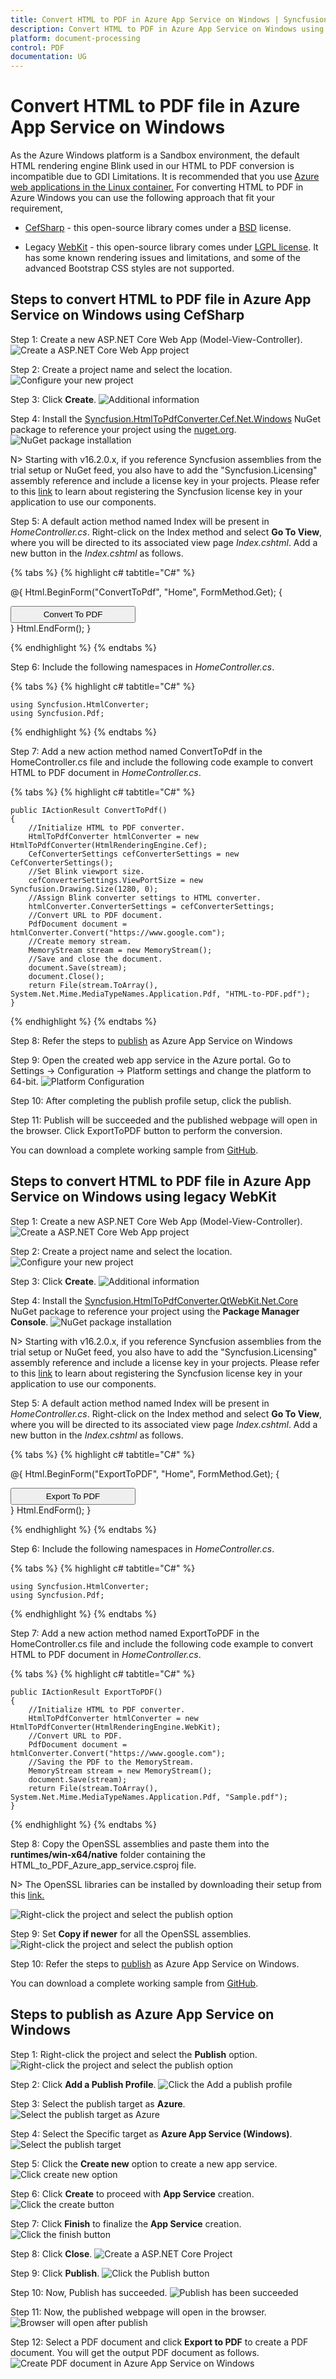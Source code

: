 ```yaml
---
title: Convert HTML to PDF in Azure App Service on Windows | Syncfusion
description: Convert HTML to PDF in Azure App Service on Windows using Syncfusion .NET Core HTML to PDF converter library.
platform: document-processing
control: PDF
documentation: UG
---
```


# Convert HTML to PDF file in Azure App Service on Windows

As the Azure Windows platform is a Sandbox environment, the default HTML rendering engine Blink used in our HTML to PDF conversion is incompatible due to GDI Limitations. It is recommended that you use [Azure web applications in the Linux container.](https://help.syncfusion.com/document-processing/pdf/conversions/html-to-pdf/net/convert-html-to-pdf-in-azure-app-service-linux) For converting HTML to PDF in Azure Windows you can use the following approach that fit your requirement,

* [CefSharp](https://www.nuget.org/packages/CefSharp.OffScreen.NETCore/119.4.30) - this open-source library comes under a [BSD](https://github.com/cefsharp/CefSharp/blob/master/README.md) license.

* Legacy [WebKit](https://github.com/syncfusion/SfQtWebKit) - this open-source library comes under [LGPL license](https://github.com/syncfusion/SfQtWebKit?tab=License-3-ov-file). It has some known rendering issues and limitations, and some of the advanced Bootstrap CSS styles are not supported.

## Steps to convert HTML to PDF file in Azure App Service on Windows using CefSharp

Step 1: Create a new ASP.NET Core Web App (Model-View-Controller).
![Create a ASP.NET Core Web App project](Azure_images/Azure-app-service-windows/Create-net-core-web-app.png)

Step 2: Create a project name and select the location.
![Configure your new project](Azure_images/Azure-app-service-windows/project_configuration.png)

Step 3: Click **Create**. 
![Additional information](Azure_images/Azure-app-service-windows/Framework_selection.png)

Step 4: Install the [Syncfusion.HtmlToPdfConverter.Cef.Net.Windows](https://www.nuget.org/packages/Syncfusion.HtmlToPdfConverter.Cef.Net.Windows) NuGet package to reference your project using the [nuget.org](https://www.nuget.org/).
![NuGet package installation](Azure_images/Azure-app-service-windows/Nuget_Manager-Console.png)

N> Starting with v16.2.0.x, if you reference Syncfusion assemblies from the trial setup or NuGet feed, you also have to add the "Syncfusion.Licensing" assembly reference and include a license key in your projects. Please refer to this [link](https://help.syncfusion.com/common/essential-studio/licensing/overview) to learn about registering the Syncfusion license key in your application to use our components.

Step 5: A default action method named Index will be present in *HomeController.cs*. Right-click on the Index method and select **Go To View**, where you will be directed to its associated view page *Index.cshtml*. Add a new button in the *Index.cshtml* as follows.

{% tabs %}
{% highlight c# tabtitle="C#" %}

@{
    Html.BeginForm("ConvertToPdf", "Home", FormMethod.Get);
    {
        <div>
            <input type="submit" value="Convert To PDF" style="width:200px;height:27px" />
        </div>
    }
    Html.EndForm();
}

{% endhighlight %}
{% endtabs %}

Step 6: Include the following namespaces in *HomeController.cs*.

{% tabs %}
{% highlight c# tabtitle="C#" %}

    using Syncfusion.HtmlConverter;
    using Syncfusion.Pdf;

{% endhighlight %}
{% endtabs %}

Step 7: Add a new action method named ConvertToPdf in the HomeController.cs file and include the following code example to convert HTML to PDF document in *HomeController.cs*. 

{% tabs %}
{% highlight c# tabtitle="C#" %}

    public IActionResult ConvertToPdf()
    {
        //Initialize HTML to PDF converter.
        HtmlToPdfConverter htmlConverter = new HtmlToPdfConverter(HtmlRenderingEngine.Cef);
        CefConverterSettings cefConverterSettings = new CefConverterSettings();
        //Set Blink viewport size.
        cefConverterSettings.ViewPortSize = new Syncfusion.Drawing.Size(1280, 0);
        //Assign Blink converter settings to HTML converter.
        htmlConverter.ConverterSettings = cefConverterSettings;
        //Convert URL to PDF document.
        PdfDocument document = htmlConverter.Convert("https://www.google.com");
        //Create memory stream.
        MemoryStream stream = new MemoryStream();
        //Save and close the document. 
        document.Save(stream);
        document.Close();
        return File(stream.ToArray(), System.Net.Mime.MediaTypeNames.Application.Pdf, "HTML-to-PDF.pdf");
    }


{% endhighlight %}
{% endtabs %}

Step 8: Refer the steps to [publish](https://help.syncfusion.com/document-processing/pdf/conversions/html-to-pdf/net/convert-html-to-pdf-in-azure-app-service-windows#steps-to-publish-as-azure-app-service-on-windows) as Azure App Service on Windows 

Step 9: Open the created web app service in the Azure portal. Go to Settings -> Configuration -> Platform settings and change the platform to 64-bit.
![Platform Configuration](Azure_images/Azure-app-service-windows/Configuration.png)

Step 10: After completing the publish profile setup, click the publish.

Step 11: Publish will be succeeded and the published webpage will open in the browser. Click ExportToPDF button to perform the conversion.

You can download a complete working sample from [GitHub](https://github.com/SyncfusionExamples/html-to-pdf-csharp-examples/tree/master/Azure/HTML-to-PDF-Azure%20App%20Service-Windows-CefSharp).


## Steps to convert HTML to PDF file in Azure App Service on Windows using legacy WebKit

Step 1: Create a new ASP.NET Core Web App (Model-View-Controller).
![Create a ASP.NET Core Web App project](Azure_images/Azure-app-service-windows/Create-net-core-web-app.png)

Step 2: Create a project name and select the location.
![Configure your new project](Azure_images/Azure-app-service-windows/project_configuration.png)

Step 3: Click **Create**. 
![Additional information](Azure_images/Azure-app-service-windows/Framework_selection.png)

Step 4: Install the [Syncfusion.HtmlToPdfConverter.QtWebKit.Net.Core](https://www.nuget.org/packages/Syncfusion.HtmlToPdfConverter.QtWebKit.Net.Core/) NuGet package to reference your project using the **Package Manager Console**.
![NuGet package installation](Azure_images/Azure-app-service-windows/Package_Manager_Console_Nuget.png)

N> Starting with v16.2.0.x, if you reference Syncfusion assemblies from the trial setup or NuGet feed, you also have to add the "Syncfusion.Licensing" assembly reference and include a license key in your projects. Please refer to this [link](https://help.syncfusion.com/common/essential-studio/licensing/overview) to learn about registering the Syncfusion license key in your application to use our components.

Step 5: A default action method named Index will be present in *HomeController.cs*. Right-click on the Index method and select **Go To View**, where you will be directed to its associated view page *Index.cshtml*. Add a new button in the *Index.cshtml* as follows.

{% tabs %}
{% highlight c# tabtitle="C#" %}

@{
    Html.BeginForm("ExportToPDF", "Home", FormMethod.Get);
    {
        <div>
            <input type="submit" value="Export To PDF" style="width:200px;height:27px" />
        </div>
    }
    Html.EndForm();
}

{% endhighlight %}
{% endtabs %}

Step 6: Include the following namespaces in *HomeController.cs*.

{% tabs %}
{% highlight c# tabtitle="C#" %}

    using Syncfusion.HtmlConverter;
    using Syncfusion.Pdf;

{% endhighlight %}
{% endtabs %}

Step 7: Add a new action method named ExportToPDF in the HomeController.cs file and include the following code example to convert HTML to PDF document in *HomeController.cs*. 

{% tabs %}
{% highlight c# tabtitle="C#" %}

    public IActionResult ExportToPDF() 
    {
        //Initialize HTML to PDF converter. 
        HtmlToPdfConverter htmlConverter = new HtmlToPdfConverter(HtmlRenderingEngine.WebKit);         
        //Convert URL to PDF.
        PdfDocument document = htmlConverter.Convert("https://www.google.com");
        //Saving the PDF to the MemoryStream.
        MemoryStream stream = new MemoryStream();
        document.Save(stream);
        return File(stream.ToArray(), System.Net.Mime.MediaTypeNames.Application.Pdf, "Sample.pdf");
    }

{% endhighlight %}
{% endtabs %}

Step 8: Copy the OpenSSL assemblies and paste them into the **runtimes/win-x64/native** folder containing the HTML_to_PDF_Azure_app_service.csproj file.

N> The OpenSSL libraries can be installed by downloading their setup from this [link.](https://www.syncfusion.com/downloads/support/directtrac/general/ze/OPENSSL-798051511)

![Right-click the project and select the publish option](Azure_images/Azure-app-service-windows/runtimes.png)

Step 9: Set **Copy if newer** for all the OpenSSL assemblies.
![Right-click the project and select the publish option](Azure_images/Azure-app-service-windows/copy_if_newer.png)

Step 10: Refer the steps to [publish](https://help.syncfusion.com/document-processing/pdf/conversions/html-to-pdf/net/convert-html-to-pdf-in-azure-app-service-windows#steps-to-publish-as-azure-app-service-on-windows) as Azure App Service on Windows.

You can download a complete working sample from [GitHub](https://github.com/SyncfusionExamples/html-to-pdf-csharp-examples/tree/master/Azure/HTML-to-PDF-Azure-app-service(Windows)).


## Steps to publish as Azure App Service on Windows 

Step 1: Right-click the project and select the **Publish** option.
![Right-click the project and select the publish option](Azure_images/Azure-app-service-windows/Publish_button.png)

Step 2: Click **Add a Publish Profile**.
![Click the Add a publish profile](Azure_images/Azure-app-service-windows/Publish_profile.png)

Step 3: Select the publish target as **Azure**.
![Select the publish target as Azure](Azure_images/Azure-app-service-windows/Select_target.png)

Step 4: Select the Specific target as **Azure App Service (Windows)**.
![Select the publish target](Azure_images/Azure-app-service-windows/Select_azure-app-service-windows.png)

Step 5: Click the **Create new** option to create a new app service.
![Click create new option](Azure_images/Azure-app-service-windows/Create_new_app_service.png)

Step 6: Click **Create** to proceed with **App Service** creation.
![Click the create button](Azure_images/Azure-app-service-windows/App_service_details.png)

Step 7: Click **Finish** to finalize the **App Service** creation.
![Click the finish button](Azure_images/Azure-app-service-windows/Finish_app_service.png)

Step 8: Click **Close**.
![Create a ASP.NET Core Project](Azure_images/Azure-app-service-windows/profile_creation_success.png)

Step 9: Click **Publish**.
![Click the Publish button](Azure_images/Azure-app-service-windows/Publish_app_service.png)

Step 10: Now, Publish has succeeded.
![Publish has been succeeded](Azure_images/Azure-app-service-windows/Publish_link.png)

Step 11: Now, the published webpage will open in the browser.
![Browser will open after publish](Azure_images/Azure-app-service-windows/WebView.png)

Step 12: Select a PDF document and click **Export to PDF** to create a PDF document. You will get the output PDF document as follows.
![Create PDF document in Azure App Service on Windows](Azure_images/Azure-app-service-windows/Output.png)

